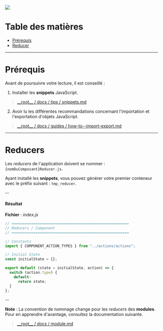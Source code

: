 ![](http://www.cyberjustice.ca/files/sites/102/header_2x-1.png)

# Table des matières

- [Prérequis](#prerequis)
- [Reducer](#reducer)

---

# Prérequis

Avant de poursuivre votre lecture, il est conseillé :

1. Installer les **snippets** JavaScript.

> [\_\_root\_\_ / docs / tips / snippets.md](../tips/snippets.md)

2. Avoir lu les différentes recommandations concernant l'importation et l'exportation d'objets JavaScript.

> [\_\_root\_\_ / docs / guides / how-to--import-export.md](./how-to--import-export.md)

---

# Reducers

Les _reducers_ de l'application doivent se nommer : `{nomDuComposant}Reducer.js`.

Ayant installé les **snippets**, vous pouvez générer votre premier conteneur avec le préfix suivant : `tmp_reducer`.

--

#### Résultat

**Fichier** : _index.js_

```js
// ======================================================
// Reducers / Component
// ======================================================

// Constants
import { COMPONENT_ACTION_TYPES } from "../actions/actions";

// Initial State
const initialState = {};

export default (state = initialState, action) => {
  switch (action.type) {
    default:
      return state;
  }
};
```

--

**Note** : La convention de nommage change pour les _reducers_ des **modules**. Pour en apprendre d'avantage, consultez la documentation suivante.

> [\_\_root\_\_ / docs / module.md](../module.md)
